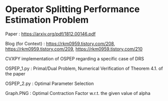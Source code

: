 # Operator Splitting Performance Estimation Problem

Paper : https://arxiv.org/pdf/1812.00146.pdf

Blog (for Context) : https://rkm0959.tistory.com/208, https://rkm0959.tistory.com/209, https://rkm0959.tistory.com/210



CVXPY implementation of OSPEP regarding a specific case of DRS

OSPEP_1.py : Primal/Dual Problem, Numerical Verification of Theorem 4.1. of the paper

OSPEP_2.py : Optimal Parameter Selection

Graph.PNG : Optimal Contraction Factor w.r.t. the given value of alpha

